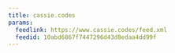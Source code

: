 ```yaml
---
title: cassie.codes
params:
  feedlink: https://www.cassie.codes/feed.xml
  feedid: 10abd6867f7447296d43d8edaa4dd99f
---
```

